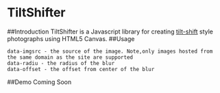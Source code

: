 # TiltShifter
##Introduction
TiltShifter is a Javascript library for creating [tilt-shift](http://en.wikipedia.org/wiki/Tilt%E2%80%93shift_photography) style photographs using HTML5 Canvas.
##Usage
```
data-imgsrc - the source of the image. Note,only images hosted from the same domain as the site are supported
data-radiu - the radius of the blur
data-offset - the offset from center of the blur
```
##Demo
Coming Soon
